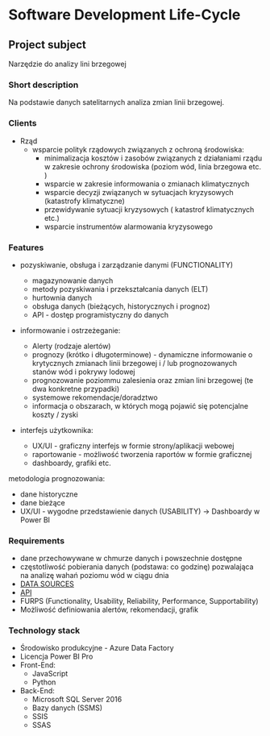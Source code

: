 # Software Development Life-Cycle

## Project subject

Narzędzie do analizy lini brzegowej 

### Short description

Na podstawie danych satelitarnych analiza zmian linii brzegowej.


### Clients

  * Rząd
     - wsparcie polityk rządowych związanych z ochroną środowiska: 
        - minimalizacja kosztów i zasobów związanych z działaniami rządu w zakresie ochrony środowiska (poziom wód, linia brzegowa etc. )
        - wsparcie w zakresie informowania o zmianach klimatycznych 
        - wsparcie decyzji związanych w sytuacjach kryzysowych (katastrofy klimatyczne)
        - przewidywanie sytuacji kryzysowych ( katastrof klimatycznych etc.)
        - wsparcie instrumentów alarmowania kryzysowego


### Features

  * pozyskiwanie, obsługa i zarządzanie danymi (FUNCTIONALITY)
    - magazynowanie danych
    - metody pozyskiwania i przekształcania danych (ELT)
    - hurtownia danych 
    - obsługa danych (bieżących, historycznych i prognoz)
    - API - dostęp programistyczny do danych

  * informowanie  i ostrzeżeganie:
    - Alerty (rodzaje alertów)
    - prognozy (krótko i długoterminowe) - dynamiczne informowanie o krytycznych zmianach linii brzegowej i / lub prognozowanych stanów wód i pokrywy lodowej
    - prognozowanie poziommu zalesienia oraz zmian lini brzegowej (te dwa konkretne przypadki)
    - systemowe rekomendacje/doradztwo
    - informacja o obszarach, w których mogą pojawić się potencjalne koszty / zyski 

  * interfejs użytkownika:  
    - UX/UI - graficzny interfejs w formie strony/aplikacji webowej
    - raportowanie - możliwość tworzenia raportów w formie graficznej 
    - dashboardy, grafiki etc.

metodologia prognozowania:  
  
  * dane historyczne
  * dane bieżące 
  * UX/UI - wygodne przedstawienie danych (USABILITY) -> Dashboardy w Power BI



### Requirements

  * dane przechowywane w chmurze danych i powszechnie dostępne
  * częstotliwość pobierania danych (podstawa: co godzinę) pozwalająca na analizę wahań poziomu wód   w ciągu dnia
  * [DATA SOURCES](https://spacex.com.pl/wiadomosci/trzy-satelity-konstelacji-radarsat-zostaly-wyniesione-na-orbite)
  * [API](https://gbdxdocs.digitalglobe.com/docs/mda-radarsat-2)
  * FURPS (Functionality, Usability, Reliability, Performance, Supportability)
  * Możliwość definiowania alertów, rekomendacji, grafik

### Technology stack 

  * Środowisko produkcyjne - Azure Data Factory
  * Licencja Power BI Pro
  * Front-End:
    * JavaScript
    * Python
  * Back-End:
    * Microsoft SQL Server 2016
    * Bazy danych (SSMS)
    * SSIS
    * SSAS
